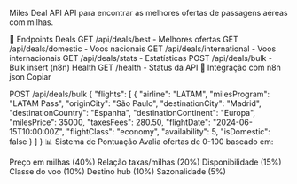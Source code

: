 Miles Deal API
API para encontrar as melhores ofertas de passagens aéreas com milhas.

🚀 Endpoints
Deals
GET /api/deals/best - Melhores ofertas
GET /api/deals/domestic - Voos nacionais
GET /api/deals/international - Voos internacionais
GET /api/deals/stats - Estatísticas
POST /api/deals/bulk - Bulk insert (n8n)
Health
GET /health - Status da API
🔧 Integração com n8n
json
Copiar

POST /api/deals/bulk
{
  "flights": [
    {
      "airline": "LATAM",
      "milesProgram": "LATAM Pass",
      "originCity": "São Paulo",
      "destinationCity": "Madrid",
      "destinationCountry": "Espanha",
      "destinationContinent": "Europa",
      "milesPrice": 35000,
      "taxesFees": 280.50,
      "flightDate": "2024-06-15T10:00:00Z",
      "flightClass": "economy",
      "availability": 5,
      "isDomestic": false
    }
  ]
}
📊 Sistema de Pontuação
Avalia ofertas de 0-100 baseado em:

Preço em milhas (40%)
Relação taxas/milhas (20%)
Disponibilidade (15%)
Classe do voo (10%)
Destino hub (10%)
Sazonalidade (5%)
